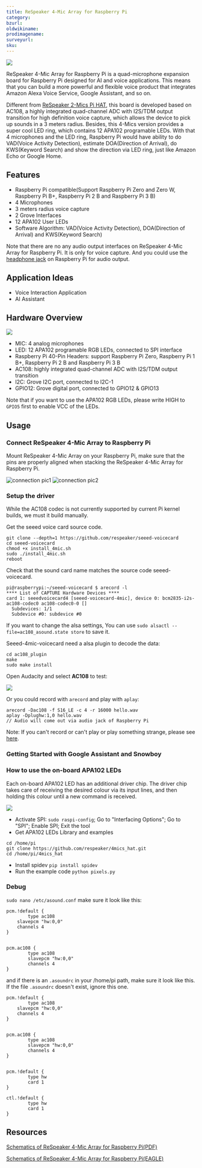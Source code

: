```yaml
---
title: ReSpeaker 4-Mic Array for Raspberry Pi
category:
bzurl:
oldwikiname:
prodimagename:
surveyurl:
sku:
---
```


![](https://github.com/SeeedDocument/ReSpeaker-4-Mic-Array-for-Raspberry-Pi/blob/master/img/overview.jpg?raw=true)

ReSpeaker 4-Mic Array for Raspberry Pi is a quad-microphone expansion board for Raspberry Pi designed for AI and voice applications. This means that you can build a more powerful and flexible voice product that integrates Amazon Alexa Voice Service, Google Assistant, and so on.


Different from [ReSpeaker 2-Mics Pi HAT](https://www.seeedstudio.com/ReSpeaker-2-Mics-Pi-HAT-p-2874.html), this board is developed based on AC108, a highly integrated quad-channel ADC with I2S/TDM output transition for high definition voice capture, which allows the device to pick up sounds in a 3 meters radius. Besides, this 4-Mics version provides a super cool LED ring, which contains 12 APA102 programable LEDs. With that 4 microphones and the LED ring, Raspberry Pi would have ability to do VAD(Voice Activity Detection), estimate DOA(Direction of Arrival), do KWS(Keyword Search) and show the direction via LED ring, just like Amazon Echo or Google Home.

## Features

* Raspberry Pi compatible(Support Raspberry Pi Zero and Zero W, Raspberry Pi B+, Raspberry Pi 2 B and Raspberry Pi 3 B)
* 4 Microphones
* 3 meters radius voice capture
* 2 Grove Interfaces
* 12 APA102 User LEDs
* Software Algorithm: VAD(Voice Activity Detection), DOA(Direction of Arrival) and KWS(Keyword Search)

Note that there are no any audio output interfaces on ReSpeaker 4-Mic Array for Raspberry Pi. It is only for voice capture. And you could use the [headphone jack](https://www.raspberrypi.org/documentation/configuration/audio-config.md) on Raspberry Pi for audio output.

## Application Ideas

* Voice Interaction Application
* AI Assistant

## Hardware Overview

![](https://github.com/SeeedDocument/ReSpeaker-4-Mic-Array-for-Raspberry-Pi/blob/master/img/features.png?raw=true)

- MIC: 4 analog microphones
- LED: 12 APA102 programable RGB LEDs, connected to SPI interface
- Raspberry Pi 40-Pin Headers: support Raspberry Pi Zero, Raspberry Pi 1 B+, Raspberry Pi 2 B and Raspberry Pi 3 B
- AC108: highly integrated quad-channel ADC with I2S/TDM output transition
- I2C: Grove I2C port, connected to I2C-1
- GPIO12: Grove digital port, connected to GPIO12 & GPIO13

Note that if you want to use the APA102 RGB LEDs, please write HIGH to `GPIO5` first to enable VCC of the LEDs.

## Usage

### Connect ReSpeaker 4-Mic Array to Raspberry Pi

Mount ReSpeaker 4-Mic Array on your Raspberry Pi, make sure that the pins are properly aligned when stacking the ReSpeaker 4-Mic Array for Raspberry Pi.

![connection pic1](https://github.com/SeeedDocument/ReSpeaker-4-Mic-Array-for-Raspberry-Pi/blob/master/img/connect1.jpg?raw=true)
![connection pic2](https://github.com/SeeedDocument/ReSpeaker-4-Mic-Array-for-Raspberry-Pi/blob/master/img/connect2.jpg?raw=true)

### Setup the driver

While the AC108 codec is not currently supported by current Pi kernel builds, we must it build manually.

Get the seeed voice card source code.
```
git clone --depth=1 https://github.com/respeaker/seeed-voicecard
cd seeed-voicecard
chmod +x install_4mic.sh
sudo ./install_4mic.sh
reboot
```

Check that the sound card name matches the source code seeed-voicecard.

```
pi@raspberrypi:~/seeed-voicecard $ arecord -l
**** List of CAPTURE Hardware Devices ****
card 1: seeedvoicecard4 [seeed-voicecard-4mic], device 0: bcm2835-i2s-ac108-codec0 ac108-codec0-0 []
  Subdevices: 1/1
  Subdevice #0: subdevice #0
```

If you want to change the alsa settings, You can use `sudo alsactl --file=ac108_asound.state store` to save it.

Seeed-4mic-voicecard need a alsa plugin to decode the data:
```
cd ac108_plugin
make
sudo make install
```
Open Audacity and select **AC108** to test:

![](https://github.com/SeeedDocument/ReSpeaker-4-Mic-Array-for-Raspberry-Pi/blob/master/img/audacity.png?raw=true)

<!-- ### Configure sound settings and adjust the volume with **alsamixer** -->

Or you could record with `arecord` and play with `aplay`:

```
arecord -Dac108 -f S16_LE -c 4 -r 16000 hello.wav
aplay -Dplughw:1,0 hello.wav
// Audio will come out via audio jack of Raspberry Pi
```

Note: If you can't record or can't play or play something strange, please see [here](#Debug).

### Getting Started with Google Assistant and Snowboy

### How to use the on-board APA102 LEDs

Each on-board APA102 LED has an additional driver chip. The driver chip takes care of receiving the desired colour via its input lines, and then holding this colour until a new command is received.

![](https://github.com/SeeedDocument/ReSpeaker-4-Mic-Array-for-Raspberry-Pi/blob/master/img/rainbow.jpg?raw=true)

- Activate SPI: `sudo raspi-config`; Go to "Interfacing Options"; Go to "SPI"; Enable SPI; Exit the tool
- Get APA102 LEDs Library and examples

```
cd /home/pi
git clone https://github.com/respeaker/4mics_hat.git
cd /home/pi/4mics_hat
```

<!-- - Edit `pixels.py` with `nano pixels.py`, change `PIXELS_N = 3` to `PIXELS_N = 12`, then press CTRL-X, press Y and Enter to save.

![](https://github.com/SeeedDocument/ReSpeaker-4-Mic-Array-for-Raspberry-Pi/blob/master/img/pixels_n12.png?raw=true) -->

- Install spidev `pip install spidev`
- Run the example code `python pixels.py`

<!-- ### DoA on ReSpeaker 4-Mic Array for Raspberry Pi -->




### Debug

`sudo nano /etc/asound.conf` make sure it look like this:

```
pcm.!default {
        type ac108
    slavepcm "hw:0,0"
    channels 4
}


pcm.ac108 {
        type ac108
        slavepcm "hw:0,0"
        channels 4
}
```

and if there is an `.asoundrc` in your /home/pi path, make sure it look like this. If the file `.asoundrc` doesn't exist, ignore this one.

```
pcm.!default {
        type ac108
    slavepcm "hw:0,0"
    channels 4
}


pcm.ac108 {
        type ac108
        slavepcm "hw:0,0"
        channels 4
}


pcm.!default {
        type hw
        card 1
}

ctl.!default {
        type hw
        card 1
}
```


## Resources

[Schematics of ReSpeaker 4-Mic Array for Raspberry Pi(PDF)](https://github.com/SeeedDocument/ReSpeaker-4-Mic-Array-for-Raspberry-Pi/blob/master/src/ReSpeaker%204-Mic%20Array%20for%20Raspberry%20Pi%20%20v1.0.pdf)

[Schematics of ReSpeaker 4-Mic Array for Raspberry Pi(EAGLE)](https://github.com/SeeedDocument/ReSpeaker-4-Mic-Array-for-Raspberry-Pi/blob/master/src/ReSpeaker%204-Mic%20Array%20for%20Raspberry%20Pi_eagle.zip)
